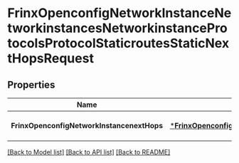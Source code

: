 # FrinxOpenconfigNetworkInstanceNetworkinstancesNetworkinstanceProtocolsProtocolStaticroutesStaticNextHopsRequest

## Properties
Name | Type | Description | Notes
------------ | ------------- | ------------- | -------------
**FrinxOpenconfigNetworkInstancenextHops** | [***FrinxOpenconfigNetworkInstanceNetworkinstancesNetworkinstanceProtocolsProtocolStaticroutesStaticNextHops**](frinx.openconfig.network.instance.networkinstances.networkinstance.protocols.protocol.staticroutes.static.NextHops.md) |  | [optional] [default to null]

[[Back to Model list]](../README.md#documentation-for-models) [[Back to API list]](../README.md#documentation-for-api-endpoints) [[Back to README]](../README.md)


